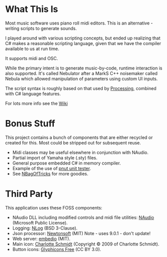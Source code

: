 
# What This Is
Most music software uses piano roll midi editors. This is an alternative - writing scripts to generate sounds.

I played around with various scripting concepts, but ended up realizing that C# makes a reasonable scripting language, given that we have the compiler available to us at run time.

It supports midi and OSC.

While the primary intent is to generate music-by-code, runtime interaction is also supported. It's called Nebulator after a MarkS C++ noisemaker called Nebula which allowed manipulation of parameters using custom UI inputs.

The script syntax is roughly based on that used by [Processing](https://processing.org/), combined with C# language features.

For lots more info see the [Wiki](https://github.com/cepthomas/Nebulator/wiki)

# Bonus Stuff
This project contains a bunch of components that are either recycled or created for this. Most could be stripped out for subsequent reuse.
- Midi classes may be useful elsewhere in conjunction with NAudio.
- Partial import of Yamaha style (.sty) files.
- General purpose embedded C# in memory compiler.
- Example of the use of [pnut unit tester](https://github.com/cepthomas/NBagOfTricks).
- See [NBagOfTricks](https://github.com/cepthomas/NBagOfTricks) for more goodies.

# Third Party
This application uses these FOSS components:
- NAudio DLL including modified controls and midi file utilities: [NAudio](https://github.com/naudio/NAudio) (Microsoft Public License).
- Logging: [NLog](http://nlog-project.org/) (BSD 3-Clause).
- Json processor: [Newtonsoft](https://github.com/JamesNK/Newtonsoft.Json) (MIT) Note - uses 9.0.1 - don't update!
- Web server: [embedio](https://github.com/unosquare/embedio) (MIT).
- Main icon: [Charlotte Schmidt](http://pattedemouche.free.fr/) (Copyright © 2009 of Charlotte Schmidt).
- Button icons: [Glyphicons Free](http://glyphicons.com/) (CC BY 3.0).
